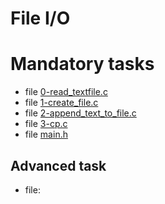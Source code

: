 # File I/O

# Mandatory tasks

- file [0-read_textfile.c]()
- file [1-create_file.c]()
- file [2-append_text_to_file.c]()
- file [3-cp.c]()
- file [main.h]()
 
## Advanced task

- file: []()
